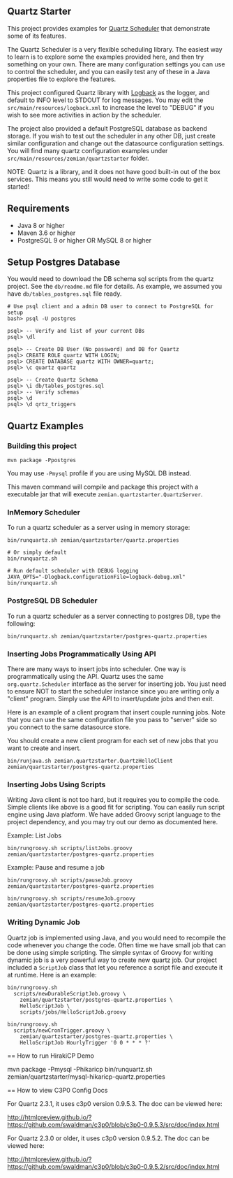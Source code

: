 ## Quartz Starter

This project provides examples for
[Quartz Scheduler](https://github.com/quartz-scheduler/quartz) that demonstrate
some of its features.

The Quartz Scheduler is a very flexible scheduling library. The easiest way to
learn is to explore some the examples provided here, and then try something on
your own. There are many configuration settings you can use to control the
scheduler, and you can easily test any of these in a Java properties file to
explore the features.

This project configured Quartz library with [Logback](https://logback.qos.ch) as
the logger, and default to INFO level to STDOUT for log messages. You may edit
the `src/main/resources/logback.xml` to increase the level to "DEBUG" if you
wish to see more activities in action by the scheduler.

The project also provided a default PostgreSQL database as backend storage. If
you wish to test out the scheduler in any other DB, just create similar
configuration and change out the datasource configuration settings. You will
find many quartz configuration examples under
`src/main/resources/zemian/quartzstarter` folder.

NOTE: Quartz is a library, and it does not have good built-in out of the
box services. This means you still would need to write some code to get it
started!

## Requirements

- Java 8 or higher
- Maven 3.6 or higher
- PostgreSQL 9 or higher OR MySQL 8 or higher

## Setup Postgres Database

You would need to download the DB schema sql scripts from the quartz project.
See the `db/readme.md` file for details. As example, we assumed you have
`db/tables_postgres.sql` file ready.

```
# Use psql client and a admin DB user to connect to PostgreSQL for setup
bash> psql -U postgres

psql> -- Verify and list of your current DBs
psql> \dl

psql> -- Create DB User (No password) and DB for Quartz
psql> CREATE ROLE quartz WITH LOGIN;
psql> CREATE DATABASE quartz WITH OWNER=quartz;
psql> \c quartz quartz

psql> -- Create Quartz Schema
psql> \i db/tables_postgres.sql
psql> -- Verify schemas
psql> \d
psql> \d qrtz_triggers
```

## Quartz Examples

### Building this project

```
mvn package -Ppostgres
```

You may use `-Pmysql` profile if you are using MySQL DB instead.

This maven command will compile and package this project with a executable jar
that will execute `zemian.quartzstarter.QuartzServer`.

### InMemory Scheduler

To run a quartz scheduler as a server using in memory storage:
```
bin/runquartz.sh zemian/quartzstarter/quartz.properties

# Or simply default
bin/runquartz.sh

# Run default scheduler with DEBUG logging
JAVA_OPTS="-Dlogback.configurationFile=logback-debug.xml" bin/runquartz.sh
```

### PostgreSQL DB Scheduler

To run a quartz scheduler as a server connecting to postgres DB, type the
following:

```
bin/runquartz.sh zemian/quartzstarter/postgres-quartz.properties
```

### Inserting Jobs Programmatically Using API

There are many ways to insert jobs into scheduler. One way is programmatically
using the API. Quartz uses the same `org.quartz.Scheduler` interface as the
server for inserting job. You just need to ensure NOT to start the scheduler
instance since you are writing only a "client" program. Simply use the API to
insert/update jobs and then exit.

Here is an example of a client program that insert couple running jobs. Note
that you can use the same configuration file you pass to "server" side so you
connect to the same datasource store.

You should create a new client program for each set of new jobs that you want
to create and insert.

```
bin/runjava.sh zemian.quartzstarter.QuartzHelloClient zemian/quartzstarter/postgres-quartz.properties
```

### Inserting Jobs Using Scripts

Writing Java client is not too hard, but it requires you to compile the code.
Simple clients like above is a good fit for scripting. You can easily run
script engine using Java platform. We have added Groovy script language to the
project dependency, and you may try out our demo as documented here.

Example: List Jobs
```
bin/rungroovy.sh scripts/listJobs.groovy zemian/quartzstarter/postgres-quartz.properties
```

Example: Pause and resume a job
```
bin/rungroovy.sh scripts/pauseJob.groovy zemian/quartzstarter/postgres-quartz.properties
  
bin/rungroovy.sh scripts/resumeJob.groovy zemian/quartzstarter/postgres-quartz.properties
```

### Writing Dynamic Job

Quartz job is implemented using Java, and you would need to recompile the code
whenever you change the code. Often time we have small job that can be done
using simple scripting. The simple syntax of Groovy for writing dynamic job is
a very powerful way to create new quartz job. Our project included a
`ScriptJob` class that let you reference a script file and execute it at
runtime. Here is an example:

```
bin/rungroovy.sh 
  scripts/newDurableScriptJob.groovy \
    zemian/quartzstarter/postgres-quartz.properties \
    HelloScriptJob \
    scripts/jobs/HelloScriptJob.groovy
  
bin/rungroovy.sh 
  scripts/newCronTrigger.groovy \
    zemian/quartzstarter/postgres-quartz.properties \
    HelloScriptJob HourlyTrigger '0 0 * * * ?'
```

== How to run HirakiCP Demo

  mvn package -Pmysql -Phikaricp
  bin/runquartz.sh zemian/quartzstarter/mysql-hikaricp-quartz.properties


== How to view C3P0 Config Docs

For Quartz 2.3.1, it uses c3p0 version 0.9.5.3. The doc can be viewed here:

http://htmlpreview.github.io/?https://github.com/swaldman/c3p0/blob/c3p0-0.9.5.3/src/doc/index.html


For Quartz 2.3.0 or older, it uses c3p0 version 0.9.5.2. The doc can be viewed here:

http://htmlpreview.github.io/?https://github.com/swaldman/c3p0/blob/c3p0-0.9.5.2/src/doc/index.html
